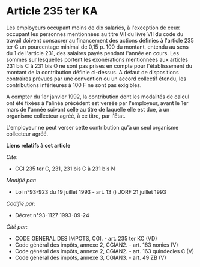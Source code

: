 # Article 235 ter KA

Les employeurs occupant moins de dix salariés, à l'exception de ceux occupant les personnes mentionnées au titre VII du livre
VII du code du travail doivent consacrer au financement des actions définies à l'article 235 ter C un pourcentage minimal de
0,15 p. 100 du montant, entendu au sens du 1 de l'article 231, des salaires payés pendant l'année en cours. Les sommes sur
lesquelles portent les exonérations mentionnées aux articles 231 bis C à 231 bis O ne sont pas prises en compte pour
l'établissement du montant de la contribution définie ci-dessus. A défaut de dispositions contraires prévues par une
convention ou un accord collectif étendu, les contributions inférieures à 100 F ne sont pas exigibles.

A compter du 1er janvier 1992, la contribution dont les modalités de calcul ont été fixées à l'alinéa précédent est versée
par l'employeur, avant le 1er mars de l'année suivant celle au titre de laquelle elle est due, à un organisme collecteur
agréé, à ce titre, par l'Etat.

L'employeur ne peut verser cette contribution qu'à un seul organisme collecteur agréé.

**Liens relatifs à cet article**

_Cite_:

  - CGI 235 ter C, 231, 231 bis C à 231 bis N

_Modifié par_:

  - Loi n°93-923 du 19 juillet 1993 - art. 13 () JORF 21 juillet 1993

_Codifié par_:

  - Décret n°93-1127 1993-09-24

_Cité par_:

  - CODE GENERAL DES IMPOTS, CGI. - art. 235 ter KC (VD)
  - Code général des impôts, annexe 2, CGIAN2. - art. 163 nonies (V)
  - Code général des impôts, annexe 2, CGIAN2. - art. 163 quindecies C (V)
  - Code général des impôts, annexe 3, CGIAN3. - art. 49 ZB (V)
